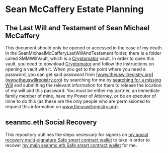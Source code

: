 # Sean McCaffery Estate Planning
## The Last Will and Testament of Sean Michael McCaffery
This document should only be opened or accessed in the case of my death. In the SeanMichaelMcCafferyLastWillAndTestament folder, there is a folder called SMMWillVault, which is a [Cryptomator](https://cryptomator.org/) vault. In order to open this vault, you need to download [Cryptomator](https://cryptomator.org/) and follow the instructions on opening a vault with it. When you get to the point where you need a password, you can get said password from [www.theuswillregistry.org](www.theuswillregistry.org) by searching for me by [searching for a missing Will](https://www.theuswillregistry.org/missing-will-search-request) and submitting the relevant information for them to release the location of my will and this password. You must be either my partner, an immediate family member of mine, have my Power of Attorney, or be an executor of mine to do this (as these are the only people who are permissioned to request this information on www.theuswillregistry.org).

## seanmc.eth Social Recovery
This repository outlines the steps necessary for signers on [my social recovery multi-signature Safe smart contract wallet](https://app.safe.global/home?safe=eth:0x08A946C2eb152a700Aa7DcAa39c8408D28df0256) to take in order to recover [my main seanmc.eth Safe smart contract wallet](https://app.safe.global/home?safe=eth:0xEdCe04e4d5eE99810CcE50fAD2462Ed70844fED8) for me.